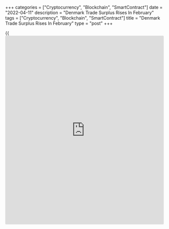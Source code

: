+++
categories = ["Cryptocurrency", "Blockchain", "SmartContract"]
date = "2022-04-11"
description = "Denmark Trade Surplus Rises In February"
tags = ["Cryptocurrency", "Blockchain", "SmartContract"]
title = "Denmark Trade Surplus Rises In February"
type = "post"
+++

{{<iframe id="large-banner" src="https://www.bounty.group/#slide=14.0" width="100%" height="600" scrolling="no" style="border: 0px solid rgb(216, 221, 230); border-radius: 3px;">}}

Denmark's trade surplus increased in February as exports rose and
imports decreased, data from Statistics Denmark showed on Monday.

The total trade surplus rose to DKK 17.5 billion in February from DKK
14.7 billion in January.

Exports increased 1.4 percent monthly in February, while imports
declined 0.8 percent.

The goods trade surplus rose to DKK 6.3 billion in February from DKK 4.4
billion in January. Goods exports grew 0.7 percent and imports decreased
1.8 percent.

The surplus in the services trade increased to DKK 11.2 billion in
February from DKK 10.2 billion in the previous month. Exports increased
2.3 percent and imports gained 0.8 percent.

The current account surplus rose to DKK 20.4 billion in February from
DKK 17.3 billion in January.

For comments and feedback [contact](https://www.playgroundfx.com/contact/): editorial@rtt[news](https://www.letsplayfx.com/blog/forex-news-website/).com

[Economic News][1]

 **What parts of the world are seeing the best (and worst) economic
performances lately? Click[here][2] to check out our [Econ Scorecard][2]
and find out! See up-to-the-moment [ranking](https://www.playgroundfx.com/blog/crypto-exchange-ranking/)s for the best and worst
performers in [GDP][3], [unemployment rate][4], [inflation][5] and much
more.**

   1. www.rtt[news](https://www.letsplayfx.com/blog/forex-news-website/).com/Content/EconomicNews.aspx
   2. www.rtt[news](https://www.letsplayfx.com/blog/forex-news-website/).com/economic-scorecard/world-rank/unemployment-rate/highest-performance.aspx
   3. www.rtt[news](https://www.letsplayfx.com/blog/forex-news-website/).com/economic-scorecard/world-rank/GDP/highest-performance.aspx
   4. www.rtt[news](https://www.letsplayfx.com/blog/forex-news-website/).com/economic-scorecard/world-rank/unemployment-rate/lowest-performance.aspx
   5. www.rtt[news](https://www.letsplayfx.com/blog/forex-news-website/).com/economic-scorecard/world-rank/CPI/highest-performance.aspx